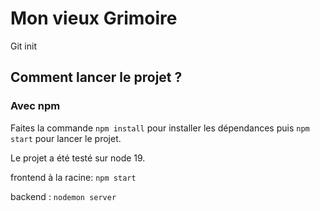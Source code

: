# Mon vieux Grimoire

Git init


## Comment lancer le projet ? 

### Avec npm

Faites la commande `npm install` pour installer les dépendances puis `npm start` pour lancer le projet. 

Le projet a été testé sur node 19. 

frontend à la racine: `npm start`

backend : `nodemon server`



